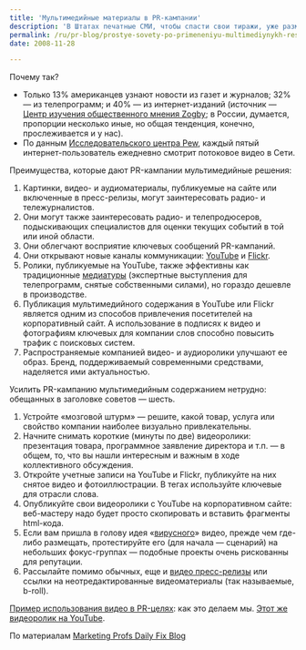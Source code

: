 ```yaml
---
title: 'Мультимедийные материалы в PR-кампании'
description: 'В Штатах печатные СМИ, чтобы спасти свои тиражи, уже размещают на YouTube рекламу, похожую на трейлеры голливудских фильмов. Хороший пример — ролик «Неравное правосудие» газеты «Даллас Морнинг Ньюс», афиширующий большой, публиковавшийся в пяти номерах, материал об убийцах, выпущенных на поруки.'
permalink: /ru/pr-blog/prostye-sovety-po-primeneniyu-multimediynykh-resheniy-v-pr-kampanii
date: 2008-11-28

---
```


<p class="list-caption">Почему так?</p>
<ul>
<li>Только 13% американцев узнают новости из газет и журналов; 32% — из телепрограмм; и 40% — из интернет-изданий (источник — <a href="http://www.zogby.com/" target="_blank" rel="noopener noreferrer">Центр изучения общественного мнения Zogby</a>; в России, думается, пропорции несколько иные, но общая тенденция, конечно, прослеживается и у нас).</li>
<li>По данным <a href="http://www.pewinternet.org/" target="_blank" rel="noopener noreferrer">Исследовательского центра Pew</a>, каждый пятый интернет-пользователь ежедневно смотрит потоковое видео в Сети.</li>
</ul>

<p class="list-caption">Преимущества, которые дают PR-кампании мультимедийные решения:</p>
<ol>
<li>Картинки, видео- и аудиоматериалы, публикуемые на сайте или включенные в пресс-релизы, могут заинтересовать радио- и тележурналистов.</li>
<li>Они могут также заинтересовать радио- и телепродюсеров, подыскивающих специалистов для оценки текущих событий в той или иной области.</li>
<li>Они облегчают восприятие ключевых сообщений PR-кампаний.</li>
<li>Они открывают новые каналы коммуникации: <a href="http://www.youtube.com/" target="_blank" rel="noopener noreferrer">YouTube</a> и <a href="http://www.flickr.com/" target="_blank" rel="noopener noreferrer">Flickr</a>.</li>
<li>Ролики, публикуемые на YouTube, также эффективны как традиционные <a href="http://en.wikipedia.org/wiki/Satellite_media_tour" target="_blank" rel="noopener noreferrer">медиатуры</a> (экспертные выступления для телепрограмм, снятые собственными силами), но гораздо дешевле в производстве.</li>
<li>Публикация мультимедийного содержания в YouTube или Flickr является одним из способов привлечения посетителей на корпоративный сайт. А использование в подписях к видео и фотографиям ключевых для компании слов способно повысить трафик с поисковых систем.</li>
<li>Распространяемые компанией видео- и аудиоролики улучшают ее образ. Бренд, поддерживаемый современными средствами, наделяется ими актуальностью.</li>
</ol>

<p class="list-caption">Усилить PR-кампанию мультимедийным содержанием нетрудно: обещанных в заголовке советов — шесть.</p>
<ol>
<li>Устройте «мозговой штурм» — решите, какой товар, услуга или свойство компании наиболее визуально привлекательны.</li>
<li>Начните снимать короткие (минуты по две) видеоролики: презентация товара, программное заявление директора и т.п. — в общем, то, что вы нашли интересным и важным в ходе коллективного обсуждения.</li>
<li>Откройте учетные записи на YouTube и Flickr, публикуйте на них снятое видео и фотоиллюстрации. В тегах используйте ключевые для отрасли слова. </li>
<li>Опубликуйте свои видеоролики с YouTube на корпоративном сайте: веб-мастеру надо будет просто скопировать и вставить фрагменты html-кода.</li>
<li>Если вам пришла в голову идея «<a href="/ru/help/viral-marketing">вирусного</a>» видео, прежде чем где-либо размещать, протестируйте его (для начала  — сценарий) на небольших фокус-группах — подобные проекты очень рискованны для репутации.</li>
<li>Рассылайте помимо обычных, еще и <a href="http://en.wikipedia.org/wiki/Video_news_release" target="_blank" rel="noopener noreferrer">видео пресс-релизы</a> или ссылки на неотредактированные видеоматериалы (так называемые, b-roll).</li>
</ol>
<p><a href="/ru/pr-blog/tutorials">Пример использования видео в PR-целях</a>: как это делаем мы. <a href="http://www.youtube.com/watch?v=RU6Xc6GKBaw" target="_blank" rel="noopener noreferrer">Этот же видеоролик на YouTube</a>.</p>
<p>По материалам <a href="http://www.mpdailyfix.com/2007/11/four_tips_for_adding_multimedi.html" target="_blank" rel="noopener noreferrer">Marketing Profs Daily Fix Blog</a></p>

